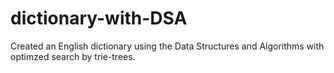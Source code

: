 # dictionary-with-DSA
Created an English dictionary using the Data Structures and Algorithms with optimzed search by trie-trees.
